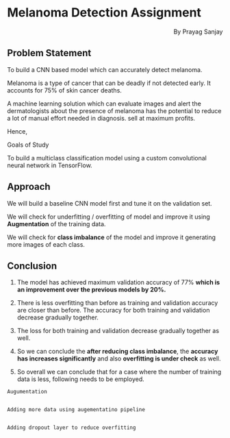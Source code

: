 # Melanoma Detection Assignment

   <p align="right">By Prayag Sanjay</p>

## Problem Statement
  To build a CNN based model which can accurately detect melanoma. 

  Melanoma is a type of cancer that can be deadly if not detected early.
  It accounts for 75% of skin cancer deaths.

  A machine learning solution which can evaluate images and alert the
  dermatologists about the presence of melanoma has the potential to reduce
  a lot of manual effort needed in diagnosis.  sell at maximum profits.

  Hence,

  Goals of Study
  
  To build a multiclass classification model using a custom convolutional
  neural network in TensorFlow.


## Approach
  We will build a baseline CNN model first and tune it on the validation set.   

  We will check for underfitting / overfitting of  model and improve it using
  **Augmentation** of the training data.

  We will check for **class imbalance** of the  model and improve it generating
  more images of each class.	


## Conclusion

  1. The model has achieved maximum validation accuracy of 77%
     **which is an improvement over the previous models by 20%.**


  2. There is less overfitting than before  as training and validation
     accuracy are closer than before. The accuracy for both training and validation decrease gradually together.


  3. The loss for both training and validation decrease gradually together as well.


  4. So we can conclude the **after reducing class imbalance**,
     the **accuracy has increases significantly** and also **overfitting is under check** as well.


  5. So overall we can conclude that for a case where the number of training
     data is less, following needs to be employed.

    Augumentation


    Adding more data using augementatino pipeline


    Adding dropout layer to reduce overfitting
